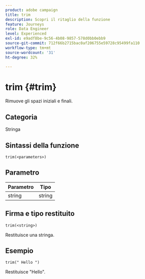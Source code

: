 ```yaml
---
product: adobe campaign
title: trim
description: Scopri il ritaglio della funzione
feature: Journeys
role: Data Engineer
level: Experienced
exl-id: e9adf8be-9c56-4b08-9857-578d0bb0ebb9
source-git-commit: 712f66b2715bac0af206755e59728c95499fa110
workflow-type: tm+mt
source-wordcount: '31'
ht-degree: 32%

---
```


# trim {#trim}

Rimuove gli spazi iniziali e finali.

## Categoria

Stringa

## Sintassi della funzione

`trim(<parameters>)`

## Parametro

| Parametro | Tipo |
|-----------|------------------|
| string | string |

## Firma e tipo restituito

`trim(<string>)`

Restituisce una stringa.

## Esempio

`trim(" Hello ")`

Restituisce &quot;Hello&quot;.
